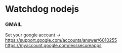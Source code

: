 # Watchdog nodejs

### GMAIL
Set your google account -> https://support.google.com/accounts/answer/6010255 
https://myaccount.google.com/lesssecureapps
